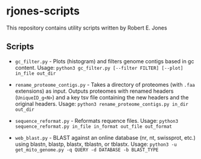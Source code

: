 # rjones-scripts

This repository contains utility scripts written by Robert E. Jones

## Scripts

- `gc_filter.py` - Plots (histogram) and filters genome contigs based in gc content. Usage: `python3 gc_filter.py [--filter FILTER] [--plot] in_file out_dir`

- `rename_proteome_contigs.py` - Takes a directory of proteomes (with `.faa` extensions) as input. Outputs proteomes with renamed headers (`UniqueID_g<N>`) and a key tsv file containing the new headers and the original headers. Usage: `python3 rename_proteome_contigs.py in_dir out_dir`

- `sequence_reformat.py` - Reformats requence files. Usage: `python3 sequence_reformat.py in_file in_format out_file out_format`

- `web_blast.py` - BLAST against an online database (nr, nt, swissprot, etc.) using blastn, blastp, blastx, tblastn, or tblastx. Usage: `python3 -u get_mito_genome.py -q QUERY -d DATABASE -b BLAST_TYPE`